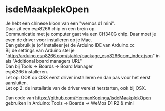 # isdeMaakplekOpen

                        
Je hebt een chinese kloon van een "wemos d1 mini".                        
Daar zit een esp8266 chip en een brein op.                        
Communicatie met je computer gaat via een CH340G chip.
Daar moet je even de driver voor installeren op je Mac.                        
Dan gebruik je (of installeer je) de Arduino IDE van Arduino.cc                        
Bij de settings van Arduino stel je "http://arduino.esp8266.com/stable/package_esp8266com_index.json" in als "Additional board managers URL"                        
Dan bij Tools -> Boards -> Board Manager                        
esp8266 installeren.                        
Let op: OOK op OSX eerst driver installeren en dan pas voor het eerst aansluiten.                        
Let op 2: de installatie van de driver vereist herstarten, ook bij OSX.

Dan code van https://github.com/HermanKopinga/isdeMaakplekOpen gebruiken
In Arduino: Tools -> Boards -> WeMos D1 R2 & mini
